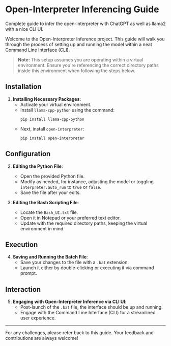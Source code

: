 # Open-Interpreter Inferencing Guide
Complete guide to infer the open-interpreter with ChatGPT as well as llama2 with a nice CLI UI.

Welcome to the Open-Interpreter Inference project. This guide will walk you through the process of setting up and running the model within a neat Command Line Interface (CLI).

> **Note:** This setup assumes you are operating within a virtual environment. Ensure you're referencing the correct directory paths inside this environment when following the steps below.

## Installation

1. **Installing Necessary Packages**:
   - Activate your virtual environment.
   - Install `llama-cpp-python` using the command:
     ```
     pip install llama-cpp-python
     ```
   - Next, install `open-interpreter`:
     ```
     pip install open-interpreter
     ```

## Configuration

2. **Editing the Python File**:
   - Open the provided Python file.
   - Modify as needed, for instance, adjusting the model or toggling `interpreter.auto_run` to `true` or `false`.
   - Save the file after your edits.

3. **Editing the Bash Scripting File**:
   - Locate the `Bash_UI.txt` file.
   - Open it in Notepad or your preferred text editor.
   - Update with the required directory paths, keeping the virtual environment in mind.

## Execution

4. **Saving and Running the Batch File**:
   - Save your changes to the file with a `.bat` extension.
   - Launch it either by double-clicking or executing it via command prompt.

## Interaction

5. **Engaging with Open-Interpreter Inference via CLI UI**:
   - Post-launch of the `.bat` file, the interface should be up and running.
   - Engage with the Command Line Interface (CLI) for a streamlined user experience.

---

For any challenges, please refer back to this guide. Your feedback and contributions are always welcome!
